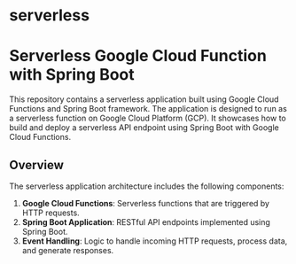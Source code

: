 # serverless
# Serverless Google Cloud Function with Spring Boot

This repository contains a serverless application built using Google Cloud Functions and Spring Boot framework. The application is designed to run as a serverless function on Google Cloud Platform (GCP). It showcases how to build and deploy a serverless API endpoint using Spring Boot with Google Cloud Functions.

## Overview

The serverless application architecture includes the following components:

1. **Google Cloud Functions**: Serverless functions that are triggered by HTTP requests.
2. **Spring Boot Application**: RESTful API endpoints implemented using Spring Boot.
3. **Event Handling**: Logic to handle incoming HTTP requests, process data, and generate responses.
